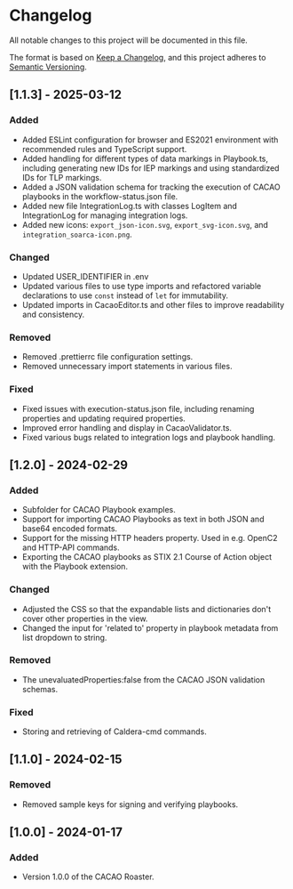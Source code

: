 # Changelog

All notable changes to this project will be documented in this file.

The format is based on [Keep a Changelog](https://keepachangelog.com/en/1.1.0/),
and this project adheres to [Semantic Versioning](https://semver.org/spec/v2.0.0.html).

## [1.1.3] - 2025-03-12

### Added

- Added ESLint configuration for browser and ES2021 environment with recommended rules and TypeScript support.
- Added handling for different types of data markings in Playbook.ts, including generating new IDs for IEP markings and using standardized IDs for TLP markings.
- Added a JSON validation schema for tracking the execution of CACAO playbooks in the workflow-status.json file.
- Added new file IntegrationLog.ts with classes LogItem and IntegrationLog for managing integration logs.
- Added new icons: `export_json-icon.svg`, `export_svg-icon.svg`, and `integration_soarca-icon.png`.

### Changed

- Updated USER_IDENTIFIER in .env
- Updated various files to use type imports and refactored variable declarations to use `const` instead of `let` for immutability.
- Updated imports in CacaoEditor.ts and other files to improve readability and consistency.

### Removed

- Removed .prettierrc file configuration settings.
- Removed unnecessary import statements in various files.

### Fixed

- Fixed issues with execution-status.json file, including renaming properties and updating required properties.
- Improved error handling and display in CacaoValidator.ts.
- Fixed various bugs related to integration logs and playbook handling.



## [1.2.0] - 2024-02-29

### Added

- Subfolder for CACAO Playbook examples.
- Support for importing CACAO Playbooks as text in both JSON and base64 encoded formats.
- Support for the missing HTTP headers property. Used in e.g. OpenC2 and HTTP-API commands.
- Exporting the CACAO playbooks as STIX 2.1 Course of Action object with the Playbook extension.

### Changed

- Adjusted the CSS so that the expandable lists and dictionaries don't cover other properties in the view.
- Changed the input for 'related to' property in playbook metadata from list dropdown to string.

### Removed

- The unevaluatedProperties:false from the CACAO JSON validation schemas.

### Fixed

- Storing and retrieving of Caldera-cmd commands.

## [1.1.0] - 2024-02-15

### Removed

- Removed sample keys for signing and verifying playbooks.

## [1.0.0] - 2024-01-17

### Added

- Version 1.0.0 of the CACAO Roaster.
